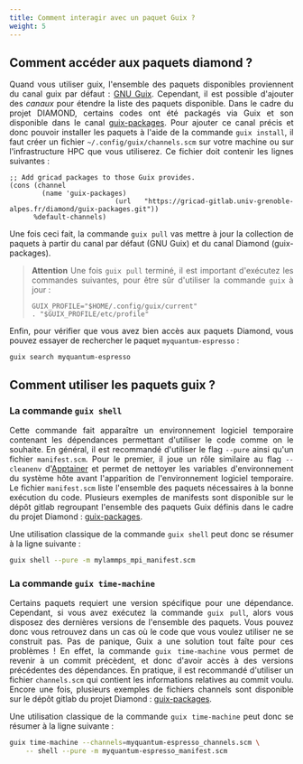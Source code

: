 ```yaml
---
title: Comment interagir avec un paquet Guix ?
weight: 5
---
```


<div align="justify">


## Comment accéder aux paquets diamond ?

Quand vous utiliser guix, l'ensemble des paquets disponibles proviennent du canal guix par défaut : [GNU Guix](https://hpc.guix.info/browse). Cependant, il est possible d'ajouter des *canaux* pour étendre la liste des paquets disponible. Dans le cadre du projet DIAMOND, certains codes ont été packagés via Guix et son disponible dans le canal [guix-packages](https://gricad-gitlab.univ-grenoble-alpes.fr/diamond/guix-packages). Pour ajouter ce canal précis et donc pouvoir installer les paquets à l'aide de la commande `guix install`, il faut créer un fichier `~/.config/guix/channels.scm` sur votre machine ou sur l'infrastructure HPC que vous utiliserez. Ce fichier doit contenir les lignes suivantes : 

```
;; Add gricad packages to those Guix provides.
(cons (channel
        (name 'guix-packages)
        (url "https://gricad-gitlab.univ-grenoble-alpes.fr/diamond/guix-packages.git"))
      %default-channels)
```

Une fois ceci fait, la commande `guix pull` vas mettre à jour la collection de paquets à partir du canal par défaut (GNU Guix) et du canal Diamond (guix-packages).  

> **Attention** Une fois `guix pull` terminé, il est important d'exécutez les commandes suivantes, pour être sûr d'utiliser la commande `guix` à jour :  
>
>```
>GUIX_PROFILE="$HOME/.config/guix/current"
>. "$GUIX_PROFILE/etc/profile"
>```

Enfin, pour vérifier que vous avez bien accès aux paquets Diamond, vous pouvez essayer de rechercher le paquet `myquantum-espresso` :

```
guix search myquantum-espresso
```

## Comment utiliser les paquets guix ?

### La commande `guix shell`

Cette commande fait apparaître un environnement logiciel temporaire contenant les dépendances permettant d'utiliser le code comme on le souhaite. En général, il est recommandé d'utiliser le flag `--pure` ainsi qu'un fichier `manifest.scm`. Pour le premier, il joue un rôle similaire au flag `--cleanenv` d'[Apptainer](/documentation/use/apptainer-isolation-flags/) et permet de nettoyer les variables d'environnement du système hôte avant l'apparition de l'environnement logiciel temporaire. Le fichier `manifest.scm` liste l'ensemble des paquets nécessaires à la bonne exécution du code. Plusieurs exemples de manifests sont disponible sur le dépôt gitlab regroupant l'ensemble des paquets Guix définis dans le cadre du projet Diamond : [guix-packages](https://gricad-gitlab.univ-grenoble-alpes.fr/diamond/guix-packages/-/tree/master/manifests?ref_type=heads).

Une utilisation classique de la commande `guix shell` peut donc se résumer à la ligne suivante :

```bash
guix shell --pure -m mylammps_mpi_manifest.scm
```

### La commande `guix time-machine`

Certains paquets requiert une version spécifique pour une dépendance. Cependant, si vous avez exécutez la commande `guix pull`, alors vous disposez des dernières versions de l'ensemble des paquets. Vous pouvez donc vous retrouvez dans un cas où le code que vous voulez utiliser ne se construit pas. Pas de panique, Guix a une solution tout faîte pour ces problèmes ! En effet, la commande `guix time-machine` vous permet de revenir à un commit précèdent, et donc d'avoir accès à des versions précédentes des dépendances. En pratique, il est recommandé d'utiliser un fichier `channels.scm` qui contient les informations relatives au commit voulu. Encore une fois, plusieurs exemples de fichiers channels sont disponible sur le dépôt gitlab du projet Diamond : [guix-packages](https://gricad-gitlab.univ-grenoble-alpes.fr/diamond/guix-packages/-/tree/master/manifests/with_time_machine?ref_type=heads).

Une utilisation classique de la commande `guix time-machine` peut donc se résumer à la ligne suivante :

```bash
guix time-machine --channels=myquantum-espresso_channels.scm \
    -- shell --pure -m myquantum-espresso_manifest.scm
```

</div>